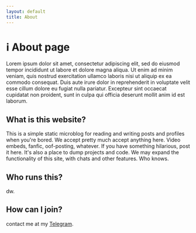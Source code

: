 ```yaml
---
layout: default
title: About
---
```

# ℹ About page
Lorem ipsum dolor sit amet, consectetur adipiscing elit, sed do eiusmod tempor incididunt ut labore et dolore magna aliqua. Ut enim ad minim veniam, quis nostrud exercitation ullamco laboris nisi ut aliquip ex ea commodo consequat. Duis aute irure dolor in reprehenderit in voluptate velit esse cillum dolore eu fugiat nulla pariatur. Excepteur sint occaecat cupidatat non proident, sunt in culpa qui officia deserunt mollit anim id est laborum.

## What is this website?
This is a simple static microblog for reading and writing posts and profiles when you're bored. We accept pretty much accept anything here. Video embeds, fanfic, oof-posting, whatever. If you have something hilarious, post it here. It's also a place to dump projects and code. We may expand the functionality of this site, with chats and other features. Who knows.

## Who runs this?
dw.

## How can I join?
contact me at my [Telegram](https://t.me/torresjrjr).